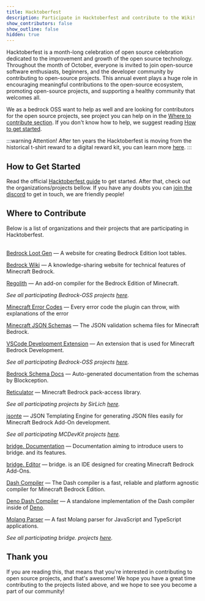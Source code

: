 ```yaml
---
title: Hacktoberfest
description: Participate in Hacktoberfest and contribute to the Wiki!
show_contributors: false
show_outline: false
hidden: true
---
```


<WikiImage
  :src="{
    dark: '/assets/images/hacktoberfest/hf10_horz_fcl_rgb.png',
    light: '/assets/images/hacktoberfest/hf10_horz_fcd_rgb.png'
  }"
  alt="Hacktoberfest Logo"
  width="600"
/>

Hacktoberfest is a month-long celebration of open source celebration dedicated to the improvement and growth of the open source technology. Throughout the month of October, everyone is invited to join open-source software enthusiasts, beginners, and the developer community by contributing to open-source projects.
This annual event plays a huge role in encouraging meaningful contributions to the open-source ecosystem, promoting open-source projects, and supporting a healthy community that welcomes all.

We as a bedrock OSS want to help as well and are looking for contributors for the open source projects, see project you can help on in the [Where to contribute section](#where-to-contribute). If you don't know how to help, we suggest reading [How to get started](#how-to-get-started).

:::warning Attention!
After ten years the Hacktoberfest is moving from the historical t-shirt reward to a digital reward kit, you can learn more [here](https://hacktoberfest.com/about/#digital-rewards).
:::

## How to Get Started

Read the official [Hacktoberfest guide](https://hacktoberfest.com/participation/#beginner-resources) to get started. After that, check out the organizations/projects bellow. If you have any doubts you can [join the discord](https://discord.gg/XjV87YN) to get in touch, we are friendly people!

## Where to Contribute

Below is a list of organizations and their projects that are participating in Hacktoberfest.<br><br>

<CardGrid>
<Card title="Bedrock-OSS" link="https://github.com/Bedrock-OSS" image="/assets/images/hacktoberfest/bedrockoss.png">

[Bedrock Loot Gen](https://github.com/Bedrock-OSS/bedrock-loot-gen) —
A website for creating Bedrock Edition loot tables.

[Bedrock Wiki](https://github.com/Bedrock-OSS/bedrock-wiki) —
A knowledge-sharing website for technical features of Minecraft Bedrock.

[Regolith](https://github.com/Bedrock-OSS/regolith) —
An add-on compiler for the Bedrock Edition of Minecraft.

_See all participating Bedrock-OSS projects [here](https://github.com/orgs/Bedrock-OSS/repositories?q=topic%3Ahacktoberfest)._

</Card>
<Card title="Blockception" link="https://github.com/Blockception" image="/assets/images/hacktoberfest/blockception.png">
  
[Minecraft Error Codes](https://github.com/Blockception/Minecraft-Error-Codes) —
Every error code the plugin can throw, with explanations of the error

[Minecraft JSON Schemas](https://github.com/Blockception/Minecraft-bedrock-json-schemas) —
The JSON validation schema files for Minecraft Bedrock.

[VSCode Development Extension](https://github.com/Blockception/VSCode-Bedrock-Development-Extension) —
An extension that is used for Minecraft Bedrock Development.

_See all participating Bedrock-OSS projects [here](https://github.com/orgs/Blockception/repositories?q=topic%3Ahacktoberfest)._

</Card>
<Card title="SirLich" link="https://github.com/SirLich" image="/assets/images/hacktoberfest/sirlich.png">
  
[Bedrock Schema Docs](https://github.com/SirLich/bedrock-schema-docs) —
Auto-generated documentation from the schemas by Blockception.

[Reticulator](https://github.com/SirLich/reticulator) —
Minecraft Bedrock pack-access library.

_See all participating projects by SirLich [here](https://github.com/SirLich/repositories?q=topic%3Ahacktoberfest)._

</Card>
<Card title="MCDevKit" link="https://github.com/MCDevKit" image="/assets/images/hacktoberfest/mcdevkit.png">
  
[jsonte](https://github.com/MCDevKit/jsonte) —
JSON Templating Engine for generating JSON files easily for Minecraft Bedrock Add-On development.

_See all participating MCDevKit projects [here](https://github.com/orgs/MCDevKit/repositories?q=topic%3Ahacktoberfest)._

</Card>
<Card title="bridge." link="https://github.com/bridge-core" image="/assets/images/hacktoberfest/bridge.png">
  
[bridge. Documentation](https://github.com/bridge-core/docs) —
Documentation aiming to introduce users to bridge. and its features.

[bridge. Editor](https://github.com/bridge-core/editor) —
bridge. is an IDE designed for creating Minecraft Bedrock Add-Ons.

[Dash Compiler](https://github.com/bridge-core/dash-compiler) —
The Dash compiler is a fast, reliable and platform agnostic compiler for Minecraft Bedrock Edition.

[Deno Dash Compiler](https://github.com/bridge-core/deno-dash-compiler) —
A standalone implementation of the Dash compiler inside of [Deno](https://deno.land/).

[Molang Parser](https://github.com/bridge-core/molang) —
A fast Molang parser for JavaScript and TypeScript applications.

_See all participating bridge. projects [here](https://github.com/orgs/bridge-core/repositories?q=topic%3Ahacktoberfest)._

</Card>
</CardGrid>

## Thank you

If you are reading this, that means that you're interested in contributing to open source projects, and that's awesome! We hope you have a great time contributing to the projects listed above, and we hope to see you become a part of our community!
